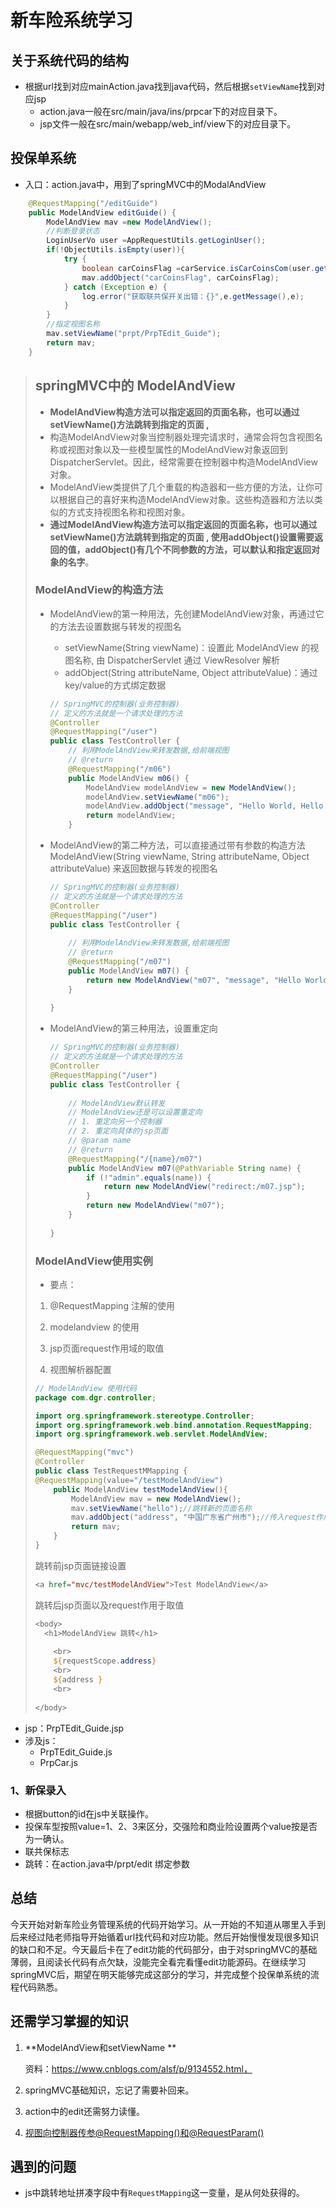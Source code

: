 # 新车险系统学习

## 关于系统代码的结构

- 根据url找到对应mainAction.java找到java代码，然后根据`setViewName`找到对应jsp
  - action.java一般在src/main/java/ins/prpcar下的对应目录下。
  - jsp文件一般在src/main/webapp/web_inf/view下的对应目录下。

## 投保单系统

- 入口：action.java中，用到了springMVC中的ModalAndView

```java
	@RequestMapping("/editGuide")
	public ModelAndView editGuide() {
		ModelAndView mav =new ModelAndView();
        //判断登录状态
		LoginUserVo user =AppRequestUtils.getLoginUser();
		if(!ObjectUtils.isEmpty(user)){
			try {
				boolean carCoinsFlag =carService.isCarCoinsCom(user.getLoginComCode());
				mav.addObject("carCoinsFlag", carCoinsFlag);
			} catch (Exception e) {
				log.error("获取联共保开关出错：{}",e.getMessage(),e);
			}
		}
        //指定视图名称
		mav.setViewName("prpt/PrpTEdit_Guide");
		return mav;
	}
```

> ## springMVC中的 ModelAndView
>
> - **ModelAndView构造方法可以指定返回的页面名称，也可以通过setViewName()方法跳转到指定的页面 ,**
> - 构造ModelAndView对象当控制器处理完请求时，通常会将包含视图名称或视图对象以及一些模型属性的ModelAndView对象返回到DispatcherServlet。因此，经常需要在控制器中构造ModelAndView对象。
> - ModelAndView类提供了几个重载的构造器和一些方便的方法，让你可以根据自己的喜好来构造ModelAndView对象。这些构造器和方法以类似的方式支持视图名称和视图对象。
> - **通过ModelAndView构造方法可以指定返回的页面名称，也可以通过setViewName()方法跳转到指定的页面 , 使用addObject()设置需要返回的值，addObject()有几个不同参数的方法，可以默认和指定返回对象的名字**。
>
> ### ModelAndView的构造方法
>
> - ModelAndView的第一种用法，先创建ModelAndView对象，再通过它的方法去设置数据与转发的视图名
>
>   - setViewName(String viewName)：‎设置此 ModelAndView 的视图名称, 由 DispatcherServlet 通过 ViewResolver 解析‎
>   - addObject(String attributeName, Object attributeValue)：通过key/value的方式绑定数据
>
>   ```java
>   // SpringMVC的控制器(业务控制器)
>   // 定义的方法就是一个请求处理的方法
>   @Controller
>   @RequestMapping("/user")
>   public class TestController {
>       // 利用ModelAndView来转发数据,给前端视图
>       // @return
>       @RequestMapping("/m06")
>       public ModelAndView m06() {
>           ModelAndView modelAndView = new ModelAndView();
>           modelAndView.setViewName("m06");
>           modelAndView.addObject("message", "Hello World, Hello Kitty");
>           return modelAndView;
>       }
>   ```
>
>   
>
> - ModelAndView的第二种方法，可以直接通过带有参数的构造方法 ModelAndView(String viewName, String attributeName, Object attributeValue) 来返回数据与转发的视图名
>
>   ```java
>   // SpringMVC的控制器(业务控制器)
>   // 定义的方法就是一个请求处理的方法
>   @Controller
>   @RequestMapping("/user")
>   public class TestController {
>       
>   	// 利用ModelAndView来转发数据,给前端视图
>       // @return
>       @RequestMapping("/m07")
>       public ModelAndView m07() {
>           return new ModelAndView("m07", "message", "Hello World");
>       }
>       
>   }
>   ```
>
>   
>
> - ModelAndView的第三种用法，设置重定向
>
>   ```java
>   // SpringMVC的控制器(业务控制器)
>   // 定义的方法就是一个请求处理的方法
>   @Controller
>   @RequestMapping("/user")
>   public class TestController {
>       
>       // ModelAndView默认转发
>       // ModelAndView还是可以设置重定向
>       // 1. 重定向另一个控制器
>       // 2. 重定向具体的jsp页面
>       // @param name
>       // @return
>       @RequestMapping("/{name}/m07")
>       public ModelAndView m07(@PathVariable String name) {
>           if (!"admin".equals(name)) {
>               return new ModelAndView("redirect:/m07.jsp");
>           }
>           return new ModelAndView("m07");
>       }
>       
>   }
>   ```
>
> ### ModelAndView使用实例
>
> - 要点：
>
> 1. @RequestMapping 注解的使用
>
> 2. modelandview 的使用
>
> 3. jsp页面request作用域的取值
>
> 4. 视图解析器配置
>    	
>
> ```java
> // ModelAndView 使用代码
> package com.dgr.controller;
> 
> import org.springframework.stereotype.Controller;
> import org.springframework.web.bind.annotation.RequestMapping;
> import org.springframework.web.servlet.ModelAndView;
> 
> @RequestMapping("mvc")
> @Controller
> public class TestRequestMMapping {
> @RequestMapping(value="/testModelAndView")
>     public ModelAndView testModelAndView(){
>         ModelAndView mav = new ModelAndView();
>         mav.setViewName("hello");//跳转新的页面名称
>         mav.addObject("address", "中国广东省广州市");//传入request作用域参数
>         return mav;
>     }
> }
> ```
>
> 跳转前jsp页面链接设置
>
> ```jsp
> <a href="mvc/testModelAndView">Test ModelAndView</a>
> ```
> 跳转后jsp页面以及request作用于取值
>
> ```jsp
> <body>
> 	<h1>ModelAndView 跳转</h1>
>     
>     <br>
>     ${requestScope.address}   
>     <br>
>     ${address }    
>     <br>	
>     
> </body>
> ```
>
> 

- jsp：PrpTEdit_Guide.jsp 
- 涉及js：
  - PrpTEdit_Guide.js 
  - PrpCar.js

### 1、新保录入

- 根据button的id在js中关联操作。
- 投保车型按照value=1、2、3来区分，交强险和商业险设置两个value按是否为一确认。
- 联共保标志
- 跳转：在action.java中/prpt/edit  绑定参数

## 总结

今天开始对新车险业务管理系统的代码开始学习。从一开始的不知道从哪里入手到后来经过陆老师指导开始循着url找代码和对应功能。然后开始慢慢发现很多知识的缺口和不足。今天最后卡在了edit功能的代码部分，由于对springMVC的基础薄弱，且阅读长代码有点欠缺，没能完全看完看懂edit功能源码。在继续学习springMVC后，期望在明天能够完成这部分的学习，并完成整个投保单系统的流程代码熟悉。

## 还需学习掌握的知识

1. **ModelAndView和setViewName **

   资料：https://www.cnblogs.com/alsf/p/9134552.html，

2. springMVC基础知识，忘记了需要补回来。

3. action中的edit还需努力读懂。
4. [视图向控制器传参@RequestMapping()和@RequestParam()](https://www.cnblogs.com/yanguobin/p/11622496.html)

## 遇到的问题

- js中跳转地址拼凑字段中有`RequestMapping`这一变量，是从何处获得的。



